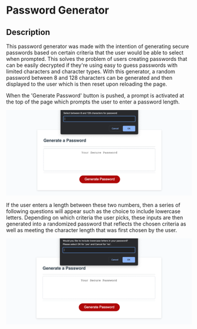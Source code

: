 # Password Generator 

## Description 

 This password generator was made with the intention of generating secure passwords based on certain criteria that the user would be able to select when prompted. This solves the problem of users creating passwords that can be easily decrypted if they're using easy to guess passwords with limited characters and character types. With this generator, a random password between 8 and 128 characters can be generated and then displayed to the user which is then reset upon reloading the page. 

  When the 'Generate Password' button is pushed, a prompt is activated at the top of the page which prompts the user to enter a password length. 

 ![screenshot](assets/images/Password-Generator-img-1.png)

If the user enters a length between these two numbers, then a series of following questions will appear such as the choice to include lowercase letters. Depending on which criteria the user picks, these inputs are then generated into a randomized password that reflects the chosen criteria as well as meeting the character length that was first chosen by the user.

 ![screenshot](assets/images/Password-Generator-img-2.png)
